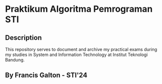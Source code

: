 # Praktikum Algoritma Pemrograman STI
## Description
This repository serves to document and archive my practical exams during my studies in System and Information Technology at Institut Teknologi Bandung.

## By Francis Galton - STI'24
